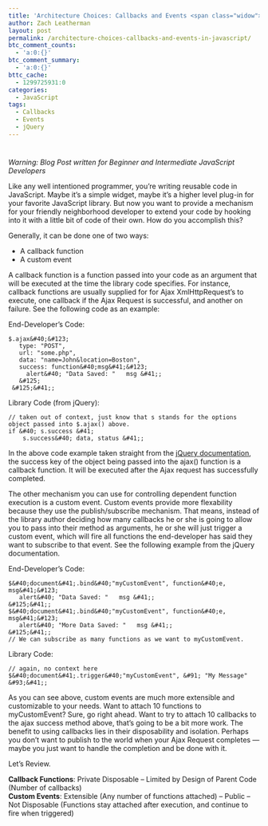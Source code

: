 ```yaml
---
title: 'Architecture Choices: Callbacks and Events <span class="widow">in JavaScript</span>'
author: Zach Leatherman
layout: post
permalink: /architecture-choices-callbacks-and-events-in-javascript/
btc_comment_counts:
  - 'a:0:{}'
btc_comment_summary:
  - 'a:0:{}'
bttc_cache:
  - 1299725931:0
categories:
  - JavaScript
tags:
  - Callbacks
  - Events
  - jQuery
---
```

# 

*Warning: Blog Post written for Beginner and Intermediate JavaScript Developers*

Like any well intentioned programmer, you’re writing reusable code in JavaScript. Maybe it’s a simple widget, maybe it’s a higher level plug-in for your favorite JavaScript library. But now you want to provide a mechanism for your friendly neighborhood developer to extend your code by hooking into it with a little bit of code of their own. How do you accomplish this?

Generally, it can be done one of two ways:

*   A callback function
*   A custom event

A callback function is a function passed into your code as an argument that will be executed at the time the library code specifies. For instance, callback functions are usually supplied for for Ajax XmlHttpRequest’s to execute, one callback if the Ajax Request is successful, and another on failure. See the following code as an example:

End-Developer’s Code:

    $.ajax&#40;&#123;
       type: "POST",
       url: "some.php",
       data: "name=John&location=Boston",
       success: function&#40;msg&#41;&#123;
         alert&#40; "Data Saved: "   msg &#41;;
       &#125;
     &#125;&#41;;

Library Code (from jQuery):

    // taken out of context, just know that s stands for the options object passed into $.ajax() above.
    if &#40; s.success &#41;
    	s.success&#40; data, status &#41;;

In the above code example taken straight from the [jQuery documentation][1], the success key of the object being passed into the ajax() function is a callback function. It will be executed after the Ajax request has successfully completed.

 [1]: http://docs.jquery.com/Ajax/jQuery.ajax#options

The other mechanism you can use for controlling dependent function execution is a custom event. Custom events provide more flexability because they use the publish/subscribe mechanism. That means, instead of the library author deciding how many callbacks he or she is going to allow you to pass into their method as arguments, he or she will just trigger a custom event, which will fire all functions the end-developer has said they want to subscribe to that event. See the following example from the jQuery documentation.

End-Developer’s Code:

    $&#40;document&#41;.bind&#40;"myCustomEvent", function&#40;e, msg&#41;&#123;
       alert&#40; "Data Saved: "   msg &#41;;
    &#125;&#41;;
    $&#40;document&#41;.bind&#40;"myCustomEvent", function&#40;e, msg&#41;&#123;
       alert&#40; "More Data Saved: "   msg &#41;;
    &#125;&#41;;
    // We can subscribe as many functions as we want to myCustomEvent.

Library Code:

    // again, no context here
    $&#40;document&#41;.trigger&#40;"myCustomEvent", &#91; "My Message" &#93;&#41;;

As you can see above, custom events are much more extensible and customizable to your needs. Want to attach 10 functions to myCustomEvent? Sure, go right ahead. Want to try to attach 10 callbacks to the ajax success method above, that’s going to be a bit more work. The benefit to using callbacks lies in their disposability and isolation. Perhaps you don’t want to publish to the world when your Ajax Request completes — maybe you just want to handle the completion and be done with it.

Let’s Review.

**Callback Functions**: Private Disposable – Limited by Design of Parent Code (Number of callbacks)  
**Custom Events**: Extensible (Any number of functions attached) – Public – Not Disposable (Functions stay attached after execution, and continue to fire when triggered)